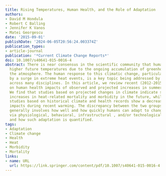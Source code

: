 ```yaml
---
title: Rising Temperatures, Human Health, and the Role of Adaptation
authors:
- David M Hondula
- Robert C Balling
- Jennifer K Vanos
- Matei Georgescu
date: '2015-09-01'
publishDate: '2024-06-05T20:56:24.003374Z'
publication_types:
- article-journal
publication: '*Current Climate Change Reports*'
doi: 10.1007/s40641-015-0016-4
abstract: There is near consensus in the scientific community that humans will experience
  higher future temperatures due to the ongoing accumulation of greenhouse gases in
  the atmosphere. The human response to this climatic change, particularly if accompanied
  by a surge in extreme heat events, is a key topic being addressed by scientists
  across many disciplines. In this article, we review recent (2012-2015) research
  on human health impacts of observed and projected increases in summer temperature.
  We find that studies based on projected changes in climate indicate substantial
  increases in heat-related mortality and morbidity in the future, while observational
  studies based on historical climate and health records show a decrease in negative
  impacts during recent warming. The discrepancy between the two groups of studies
  generally involves how well and how quickly humans can adapt to changes in climate
  via physiological, behavioral, infrastructural , and/or technological adaptation,
  and how such adaptation is quantified.
tags:
- Adaptation
- Climate change
- Health
- Heat
- Morbidity
- Mortality
links:
- name: URL
  url: https://link.springer.com/content/pdf/10.1007/s40641-015-0016-4.pdf http://link.springer.com/10.1007/s40641-015-0016-4
---
```

